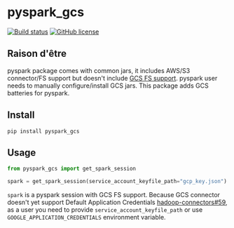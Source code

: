 pyspark_gcs
===========

[![Build status](https://github.com/ravwojdyla/pyspark_gcs/workflows/Build/badge.svg?branch=master)](https://github.com/ravwojdyla/pyspark_gcs/actions?query=workflow%3A%22Build%22+branch%3Amaster)
[![GitHub license](https://img.shields.io/github/license/ravwojdyla/pyspark_gcs.svg)](./LICENSE)

## Raison d'être

pyspark package comes with common jars, it includes AWS/S3 connector/FS support
but doesn't include [GCS FS support](https://cloud.google.com/dataproc/docs/concepts/connectors/cloud-storage).
pyspark user needs to manually configure/install GCS jars. This package adds GCS
batteries for pyspark.

## Install

```
pip install pyspark_gcs
```

## Usage

```python
from pyspark_gcs import get_spark_session

spark = get_spark_session(service_account_keyfile_path="gcp_key.json")
```

`spark` is a pyspark session with GCS FS support. Because GCS connector doesn't yet
support Default Application Credentials [hadoop-connectors#59](https://github.com/GoogleCloudDataproc/hadoop-connectors/issues/59), as a user you need to provide `service_account_keyfile_path` or use
`GOOGLE_APPLICATION_CREDENTIALS` environment variable.
